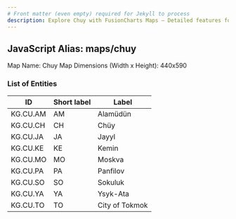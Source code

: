 ```yaml
---
# Front matter (even empty) required for Jekyll to process
description: Explore Chuy with FusionCharts Maps – Detailed features for seamless integration. Try now & enhance your data visualization today! 
---
```


## JavaScript Alias: maps/chuy

Map Name: Chuy Map
Dimensions (Width x Height): 440x590

### List of Entities

ID | Short label | Label
---|---|---|
KG.CU.AM|AM|Alamüdün
KG.CU.CH|CH|Chüy
KG.CU.JA|JA|Jayyl
KG.CU.KE|KE|Kemin
KG.CU.MO|MO|Moskva
KG.CU.PA|PA|Panfilov
KG.CU.SO|SO|Sokuluk
KG.CU.YA|YA|Ysyk-Ata
KG.CU.TO|TO|City of Tokmok